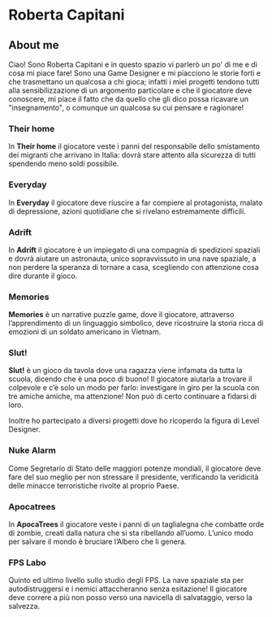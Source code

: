 Roberta Capitani
=======
About me
--------

Ciao! Sono Roberta Capitani e in questo spazio vi parlerò un po' di me e di cosa mi piace fare!
Sono una Game Designer e mi piacciono le storie forti e che trasmettano un qualcosa a chi gioca; infatti i miei progetti tendono tutti alla sensibilizzazione di un argomento particolare e che il giocatore deve conoscere, mi piace il fatto che da quello che gli dico possa ricavare un "insegnamento", o comunque un qualcosa su cui pensare e ragionare!

### Their home
In **Their home** il giocatore veste i panni del responsabile dello smistamento dei migranti che arrivano in Italia: dovrà stare attento alla sicurezza di tutti spendendo meno soldi possibile.

### Everyday
In **Everyday** il giocatore deve riuscire a far compiere al protagonista, malato di depressione, azioni quotidiane che si rivelano estremamente difficili.

### Adrift
In **Adrift** il giocatore è un impiegato di una compagnia di spedizioni spaziali e dovrà aiutare un astronauta, unico sopravvissuto in una nave spaziale, a non perdere la speranza di tornare a casa, scegliendo con attenzione cosa dire durante il gioco.

### Memories
**Memories** è un narrative puzzle game, dove il giocatore, attraverso l’apprendimento di un linguaggio simbolico, deve ricostruire la storia ricca di emozioni di un soldato americano in Vietnam.

### Slut!
**Slut!** è un gioco da tavola dove una ragazza viene infamata da tutta la scuola, dicendo che è una poco di buono! Il giocatore aiutarla a trovare il colpevole e c’è solo un modo per farlo: investigare in giro per la scuola con tre amiche amiche, ma attenzione! Non può di certo continuare a fidarsi di loro.


Inoltre ho partecipato a diversi progetti dove ho ricoperdo la figura di Level Designer.

### Nuke Alarm
Come Segretario di Stato delle maggiori potenze mondiali, il giocatore deve fare del suo meglio per non stressare il presidente, verificando la veridicità delle minacce terroristiche rivolte al proprio Paese.

### Apocatrees
In **ApocaTrees** il giocatore veste i panni di un taglialegna che combatte orde di zombie, creati dalla natura che si sta ribellando all’uomo. L’unico modo per salvare il mondo è bruciare l’Albero che li genera.

### FPS Labo
Quinto ed ultimo livello sullo studio degli FPS. 
La nave spaziale sta per autodistruggersi e i nemici attaccheranno senza esitazione! Il giocatore deve correre a più non posso verso una navicella di salvataggio, verso la salvezza.
